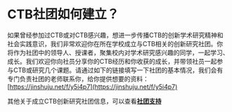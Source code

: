 # CTB社团如何建立？

如果曾经参加过CTB或对CTB感兴趣，想进一步传播CTB的创新学术研究精神和社会实践意识，我们非常欢迎你在所在学校成立与CTB相关的创新研究社团。你将作为社团中的领导人、授课者，聚集校内对学术研究感兴趣的同学，一起学习、成长。我们欢迎你向社员分享你的CTB经历和你收获的成长，并带领社员一起参与CTB或研究几个课题。请通过如下的链接填写一下社团的基本情况，我们会有专门负责社团的老师联系你，给你提供想要的资料：[https://jinshuju.net/f/y5i4p7](https://jinshuju.net/f/y5i4p7)

其他关于成立CTB创新研究社团信息，可以查看[**社团支持**](http://chinathinksbig.org/page/club)